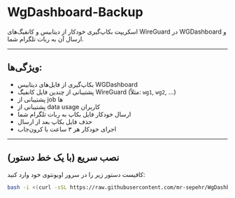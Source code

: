 # WgDashboard-Backup

اسکریپت بکاپ‌گیری خودکار از دیتابیس و کانفیگ‌های WireGuard در WGDashboard و ارسال آن به ربات تلگرام شما.

---

## ویژگی‌ها:
- بکاپ‌گیری از فایل‌های دیتابیس WGDashboard
- پشتیبانی از چندین فایل کانفیگ WireGuard (مثلاً: `wg1`, `wg2`, ...)
- پشتیبانی از job ها
- پشتیبانی از data usage کاربران
- ارسال خودکار فایل بکاپ به ربات تلگرام شما
- حذف فایل بکاپ بعد از ارسال
- اجرای خودکار هر ۳ ساعت با کرون‌جاب

---

## نصب سریع (با یک خط دستور)

کافیست دستور زیر را در سرور اوبونتوی خود وارد کنید:

```bash
bash -i <(curl -sSL https://raw.githubusercontent.com/mr-sepehr/WgDashboard-Backup/main/WgdashboardBackup.sh)
